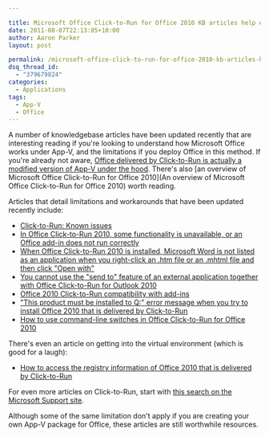```yaml
---

title: Microsoft Office Click-to-Run for Office 2010 KB articles help explain how Office runs under App-V
date: 2011-08-07T22:13:05+10:00
author: Aaron Parker
layout: post

permalink: /microsoft-office-click-to-run-for-office-2010-kb-articles-help-explain-how-office-runs-under-app-v/
dsq_thread_id:
  - "379679824"
categories:
  - Applications
tags:
  - App-V
  - Office
---
```

A number of knowledgebase articles have been updated recently that are interesting reading if you're looking to understand how Microsoft Office works under App-V, and the limitations if you deploy Office in this method. If you're already not aware, [Office delivered by Click-to-Run is actually a modified version of App-V under the hood](http://office.microsoft.com/en-us/products/what-is-click-to-run-HA101868855.aspx). There's also [an overview of Microsoft Office Click-to-Run for Office 2010](An overview of Microsoft Office Click-to-Run for Office 2010) worth reading.

Articles that detail limitations and workarounds that have been updated recently include:

* [Click-to-Run: Known issues](http://office2010.microsoft.com/en-us/excel-help/click-to-run-known-issues-HA101850565.aspx)
* [In Office Click-to-Run 2010, some functionality is unavailable, or an Office add-in does not run correctly](http://support.microsoft.com/kb/983266/)
* [When Office Click-to-Run 2010 is installed, Microsoft Word is not listed as an application when you right-click an .htm file or an .mhtml file and then click "Open with"](http://support.microsoft.com/kb/982259/)
* [You cannot use the "send to" feature of an external application together with Office Click-to-Run for Outlook 2010](http://support.microsoft.com/kb/982430/)
* [Office 2010 Click-to-Run compatibility with add-ins](http://support.microsoft.com/kb/982431/)
* ["This product must be installed to Q:" error message when you try to install Office 2010 that is delivered by Click-to-Run](http://support.microsoft.com/kb/982757/)
* [How to use command-line switches in Office Click-to-Run for Office 2010](http://support.microsoft.com/kb/982432/)

There's even an article on getting into the virtual environment (which is good for a laugh):

* [How to access the registry information of Office 2010 that is delivered by Click-to-Run](http://support.microsoft.com/kb/982429/)

For even more articles on Click-to-Run, start with [this search on the Microsoft Support site](http://support.microsoft.com/search/default.aspx?query=Click-to-Run&catalog=LCID%3D1033&mode=r).

Although some of the same limitation don't apply if you are creating your own App-V package for Office, these articles are still worthwhile resources.